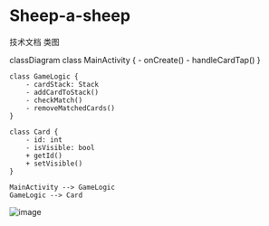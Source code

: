 # Sheep-a-sheep
技术文档 类图

classDiagram
    class MainActivity {
        - onCreate()
        - handleCardTap()
    }

    class GameLogic {
        - cardStack: Stack
        - addCardToStack()
        - checkMatch()
        - removeMatchedCards()
    }

    class Card {
        - id: int
        - isVisible: bool
        + getId()
        + setVisible()
    }

    MainActivity --> GameLogic
    GameLogic --> Card

![image](https://github.com/user-attachments/assets/fc78f22d-bbf7-43ba-ae3c-46c989574b9b)
